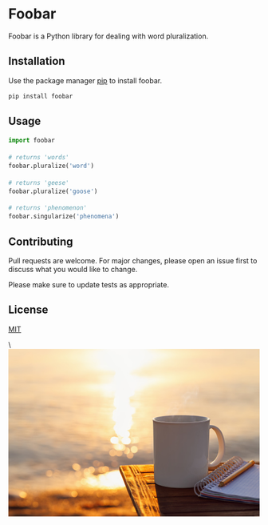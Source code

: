 # Foobar
Foobar is a Python library for dealing with word pluralization.
## Installation
Use the package manager [pip](https://pip.pypa.io/en/stable/) to install foobar.
```bash
pip install foobar
```
## Usage
```python
import foobar

# returns 'words'
foobar.pluralize('word')

# returns 'geese'
foobar.pluralize('goose')

# returns 'phenomenon'
foobar.singularize('phenomena')
```

## Contributing
Pull requests are welcome. For major changes, please open an issue first to discuss what you would like to change.

Please make sure to update tests as appropriate.

## License
[MIT](https://choosealicense.com/licenses/mit/) 

\ ![](https://github.com/alaa-22/vcspython2/blob/master/img/img.jpg)
